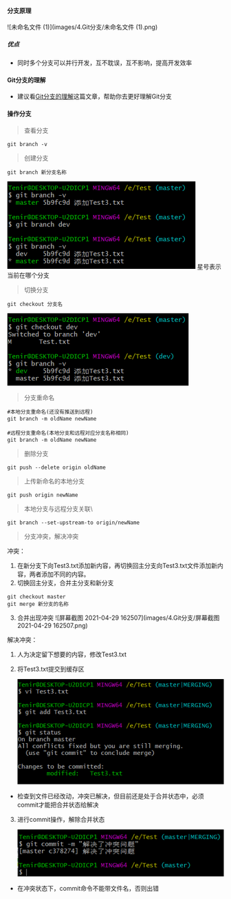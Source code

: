 #### 分支原理

![未命名文件 (1)](images/4.Git分支/未命名文件 (1).png)

##### 优点
+ 同时多个分支可以并行开发，互不耽误，互不影响，提高开发效率
#### Git分支的理解

+ 建议看[Git分支的理解](https://www.cnblogs.com/matengfei123/p/8252128.html)这篇文章，帮助你去更好理解Git分支

#### 操作分支
>查看分支
~~~
git branch -v
~~~

>创建分支
~~~
git branch 新分支名称
~~~

![image-20210429155024786](images/4.Git分支/image-20210429155024786.png)
星号表示当前在哪个分支

>切换分支
~~~
git checkout 分支名
~~~

![image-20210429155427934](images/4.Git分支/image-20210429155427934.png)

>分支重命名
~~~
#本地分支重命名(还没有推送到远程)
git branch -m oldName newName

#远程分支重命名(本地分支和远程对应分支名称相同)
git branch -m oldName newName
~~~

>删除分支
~~~
git push --delete origin oldName
~~~

>上传新命名的本地分支
~~~
git push origin newName
~~~

>本地分支与远程分支关联\
~~~
git branch --set-upstream-to origin/newName
~~~

>分支冲突，解决冲突

冲突：
1. 在新分支下向Test3.txt添加新内容，再切换回主分支向Test3.txt文件添加新内容，两者添加不同的内容。
2. 切换回主分支，合并主分支和新分支
~~~
git checkout master
git merge 新分支的名称
~~~
3. 合并出现冲突
![屏幕截图 2021-04-29 162507](images/4.Git分支/屏幕截图 2021-04-29 162507.png)

解决冲突：
1. 人为决定留下想要的内容，修改Test3.txt

2. 将Test3.txt提交到缓存区

   ![image-20210429163511963](images/4.Git分支/image-20210429163511963.png)

+ 检查到文件已经改动，冲突已解决，但目前还是处于合并状态中，必须commit才能把合并状态给解决

3. 进行commit操作，解除合并状态

   ![image-20210429163924852](images/4.Git分支/image-20210429163924852.png)

+ 在冲突状态下，commit命令不能带文件名，否则出错

